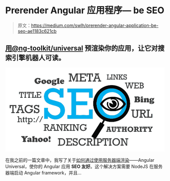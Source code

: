 # Prerender Angular 应用程序— be SEO

> 原文：<https://medium.com/swlh/prerender-angular-application-be-seo-ae1183c621cb>

## [用@ng-toolkit/universal](https://github.com/maciejtreder/ng-toolkit/blob/master/schematics/universal/README.md) 预渲染你的应用，让它对搜索引擎机器人可读。

![](img/651c1f0d75c7dffc3e8cbad598d0b9b5.png)

在我之前的一篇文章中，我写了关于[如何通过使用服务器端渲染](/@maciejtreder/angular-server-side-rendering-with-ng-toolkit-universal-c08479ca688)——Angular Universal，使你的 Angular 应用 **SEO 友好**。这个解决方案需要 NodeJS 在服务器端启动 Angular framework，并且…